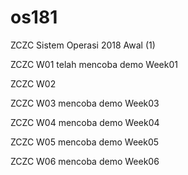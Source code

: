 # os181
ZCZC Sistem Operasi 2018 Awal (1)

ZCZC W01 telah mencoba demo Week01

ZCZC W02

ZCZC W03 mencoba demo Week03

ZCZC W04 mencoba demo Week04

ZCZC W05 mencoba demo Week05

ZCZC W06 mencoba demo Week06
